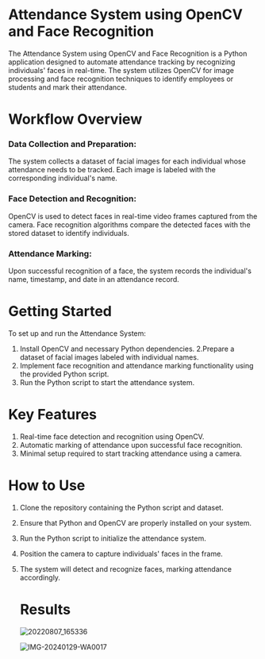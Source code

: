 # Attendance System using OpenCV and Face Recognition
The Attendance System using OpenCV and Face Recognition is a Python application designed to automate attendance tracking by recognizing individuals' faces in real-time. The system utilizes OpenCV for image processing and face recognition techniques to identify employees or students and mark their attendance.

# Workflow Overview
### Data Collection and Preparation:
The system collects a dataset of facial images for each individual whose attendance needs to be tracked.
Each image is labeled with the corresponding individual's name.
### Face Detection and Recognition:
OpenCV is used to detect faces in real-time video frames captured from the camera.
Face recognition algorithms compare the detected faces with the stored dataset to identify individuals.
### Attendance Marking:
Upon successful recognition of a face, the system records the individual's name, timestamp, and date in an attendance record.
# Getting Started
To set up and run the Attendance System:
1. Install OpenCV and necessary Python dependencies.
2.Prepare a dataset of facial images labeled with individual names.
3. Implement face recognition and attendance marking functionality using the provided Python script.
4. Run the Python script to start the attendance system.
# Key Features
1. Real-time face detection and recognition using OpenCV.
2. Automatic marking of attendance upon successful face recognition.
3. Minimal setup required to start tracking attendance using a camera.
# How to Use
1. Clone the repository containing the Python script and dataset.
2. Ensure that Python and OpenCV are properly installed on your system.
3. Run the Python script to initialize the attendance system.
4. Position the camera to capture individuals' faces in the frame.
5. The system will detect and recognize faces, marking attendance accordingly.

   # Results
   ![20220807_165336](https://github.com/Shradd20/Project-attendance-cv-code/assets/68496510/0c17e9da-574c-44f6-9ccf-1ce89bd1a4f6)

   ![IMG-20240129-WA0017](https://github.com/Shradd20/Project-attendance-cv-code/assets/68496510/ee030c08-f10d-4376-a6db-ecaeab39a932)


